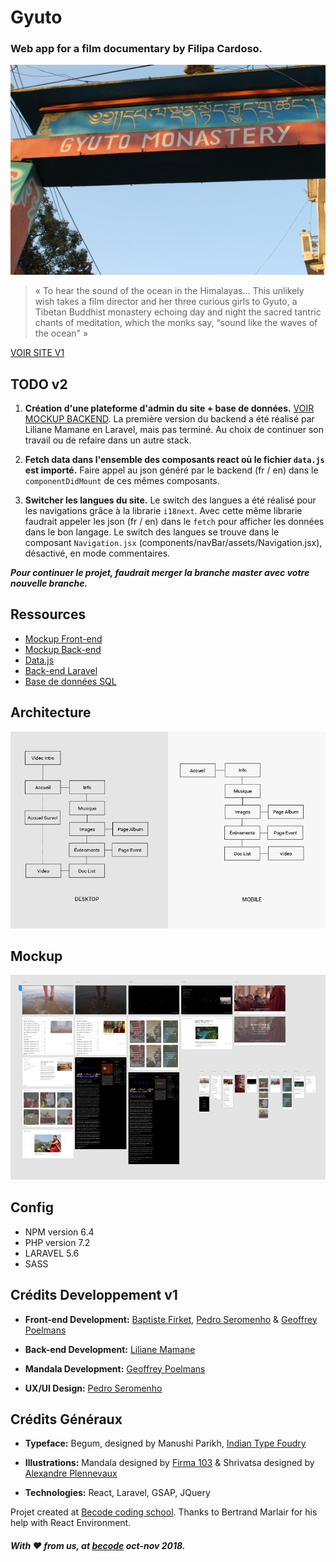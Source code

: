 # Gyuto
### Web app for a film documentary by Filipa Cardoso.
![img](assets/front-end/1.JPG)

> « To hear the sound of the ocean in the Himalayas… This unlikely wish takes a film director and her three curious girls to Gyuto, a Tibetan Buddhist monastery echoing day and night the sacred tantric chants of meditation, which the monks say, “sound like the waves of the ocean" » 

[VOIR SITE V1](http://gyuto-movie.com/)

## TODO v2
1. **Création d'une plateforme d'admin du site + base de données.** [VOIR MOCKUP BACKEND](assets/back-end/wire_frames-backend.pdf). La première version du backend a été réalisé par Liliane Mamane en Laravel, mais pas terminé. Au choix de continuer son travail ou de refaire dans un autre stack.

1. **Fetch data dans l'ensemble des composants react où le fichier `data.js` est importé.** Faire appel au json généré par le backend (fr / en) dans le `componentDidMount` de ces mêmes composants.

1. **Switcher les langues du site.** Le switch des langues a été réalisé pour les navigations grâce à la librarie `i18next`. Avec cette même librarie faudrait appeler les json (fr / en) dans le `fetch` pour afficher les données dans le bon langage. Le switch des langues se trouve dans le composant `Navigation.jsx` (components/navBar/assets/Navigation.jsx), désactivé, en mode commentaires.

***Pour continuer le projet, faudrait merger la branche master avec votre nouvelle branche.***

## Ressources

- [Mockup Front-end](assets/front-end/prototype.xd)
- [Mockup Back-end](assets/back-end/wire_frames-backend.pdf)
- [Data.js](assets/back-end/data.js)
- [Back-end Laravel](https://github.com/lilianem/gyuto)
- [Base de données SQL](assets/back-end/gyuto.sql)

## Architecture
![architecture](assets/front-end/architecture.png)

## Mockup
![desktop](assets/front-end/desktop.png)

## Config
- NPM version 6.4
- PHP version 7.2
- LARAVEL 5.6
- SASS

## Crédits Developpement v1

- **Front-end Development:** 
[Baptiste Firket](https://github.com/baptistefkt), [Pedro Seromenho](https://pedroseromenho.com/) & [Geoffrey Poelmans](https://github.com/geoffrey-poelmans)

- **Back-end Development:**
[Liliane Mamane](https://github.com/lilama)

- **Mandala Development:**
[Geoffrey Poelmans](https://github.com/geoffrey-poelmans)

- **UX/UI Design:**
[Pedro Seromenho](https://pedroseromenho.com/)

## Crédits Généraux

- **Typeface:** 
Begum, designed by Manushi Parikh, [Indian Type Foudry](https://www.indiantypefoundry.com/)

- **Illustrations:** 
Mandala designed by [Firma 103](https://www.103.be/) 
& Shrivatsa designed by [Alexandre Plennevaux](https://pixeline.be/)

- **Technologies:**
React, Laravel, GSAP, JQuery

Projet created at [Becode coding school](https://becode.org).
Thanks to Bertrand Marlair for his help with React Environment.



##### With :heart: from us, at [becode]() oct-nov 2018.




